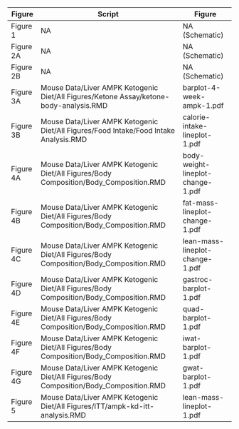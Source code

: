 | Figure | Script | Figure |
| ------ | ------ | ------ |
| Figure 1  | NA | NA (Schematic) |
| Figure 2A | NA | NA (Schematic) |
| Figure 2B | NA | NA (Schematic) |
| Figure 3A | Mouse Data/Liver AMPK Ketogenic Diet/All Figures/Ketone Assay/ketone-body-analysis.RMD | barplot-4-week-ampk-1.pdf|
| Figure 3B | Mouse Data/Liver AMPK Ketogenic Diet/All Figures/Food Intake/Food Intake Analysis.RMD | calorie-intake-lineplot-1.pdf|
| Figure 4A | Mouse Data/Liver AMPK Ketogenic Diet/All Figures/Body Composition/Body_Composition.RMD | body-weight-lineplot-change-1.pdf|
| Figure 4B | Mouse Data/Liver AMPK Ketogenic Diet/All Figures/Body Composition/Body_Composition.RMD | fat-mass-lineplot-change-1.pdf|
| Figure 4C | Mouse Data/Liver AMPK Ketogenic Diet/All Figures/Body Composition/Body_Composition.RMD | lean-mass-lineplot-change-1.pdf|
| Figure 4D | Mouse Data/Liver AMPK Ketogenic Diet/All Figures/Body Composition/Body_Composition.RMD | gastroc-barplot-1.pdf|
| Figure 4E | Mouse Data/Liver AMPK Ketogenic Diet/All Figures/Body Composition/Body_Composition.RMD | quad-barplot-1.pdf|
| Figure 4F | Mouse Data/Liver AMPK Ketogenic Diet/All Figures/Body Composition/Body_Composition.RMD | iwat-barplot-1.pdf|
| Figure 4G | Mouse Data/Liver AMPK Ketogenic Diet/All Figures/Body Composition/Body_Composition.RMD | gwat-barplot-1.pdf|
| Figure 5 | Mouse Data/Liver AMPK Ketogenic Diet/All Figures/ITT/ampk-kd-itt-analysis.RMD | lean-mass-lineplot-1.pdf|
